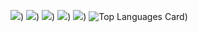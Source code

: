 ![](https://github-profile-summary-cards.vercel.app/api/cards/profile-details?username=Rennbon&theme=github&count_private=true))
![](https://github-profile-summary-cards.vercel.app/api/cards/repos-per-language?username=Rennbon&theme=github&count_private=true))
![](https://github-profile-summary-cards.vercel.app/api/cards/most-commit-language?username=Rennbon&theme=github&count_private=true))
![](https://github-profile-summary-cards.vercel.app/api/cards/stats?username=Rennbon&theme=github&count_private=true))
![](https://github-profile-summary-cards.vercel.app/api/cards/productive-time?username=Rennbon&theme=github&count_private=true))
![Top Languages Card](https://github-readme-stats.vercel.app/api/top-langs/?username=Rennbon&theme=github&count_private=true))
